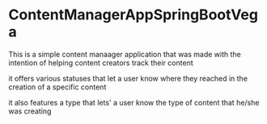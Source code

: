# ContentManagerAppSpringBootVega
This is a simple content manaager application that was made with the intention of helping content creators track their content

it offers various statuses that let a user know where they reached in the creation of a specific content

it also features a type that lets' a user know the type of content that he/she was creating
